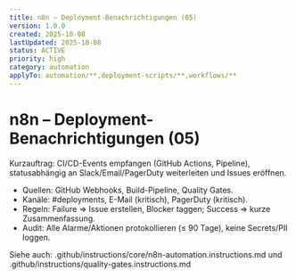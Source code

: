 ```yaml
---
title: n8n – Deployment-Benachrichtigungen (05)
version: 1.0.0
created: 2025-10-08
lastUpdated: 2025-10-08
status: ACTIVE
priority: high
category: automation
applyTo: automation/**,deployment-scripts/**,workflows/**
---
```

# n8n – Deployment-Benachrichtigungen (05)

Kurzauftrag: CI/CD-Events empfangen (GitHub Actions, Pipeline), statusabhängig an Slack/Email/PagerDuty weiterleiten und Issues eröffnen.

- Quellen: GitHub Webhooks, Build-Pipeline, Quality Gates.
- Kanäle: #deployments, E-Mail (kritisch), PagerDuty (kritisch).
- Regeln: Failure ⇒ Issue erstellen, Blocker taggen; Success ⇒ kurze Zusammenfassung.
- Audit: Alle Alarme/Aktionen protokollieren (≤ 90 Tage), keine Secrets/PII loggen.

Siehe auch: .github/instructions/core/n8n-automation.instructions.md und .github/instructions/quality-gates.instructions.md
